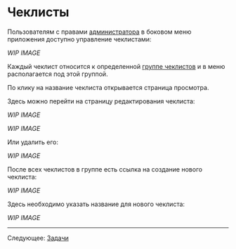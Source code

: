 # Чеклисты

Пользователям с правами [администратора](../07-admin/README.md) в боковом меню приложения доступно управление чеклистами:

*WIP IMAGE*

Каждый чеклист относится к определенной [группе чеклистов](../08-admin/README.md) и в меню располагается под этой группой.

По клику на название чеклиста открывается страница просмотра.

Здесь можно перейти на страницу редактирования чеклиста:

*WIP IMAGE*

*WIP IMAGE*

Или удалить его:

*WIP IMAGE*

После всех чеклистов в группе есть ссылка на создание нового чеклиста:

*WIP IMAGE*

Здесь необходимо указать название для нового чеклиста:

*WIP IMAGE*

---

Следующее: [Задачи](../10-tasks/README.md)

